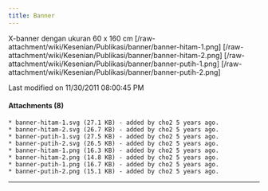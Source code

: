 ```yaml
---
title: Banner
---
```


X-banner dengan ukuran 60 x 160 cm
[/raw-attachment/wiki/Kesenian/Publikasi/banner/banner-hitam-1.png]
[/raw-attachment/wiki/Kesenian/Publikasi/banner/banner-hitam-2.png]
[/raw-attachment/wiki/Kesenian/Publikasi/banner/banner-putih-1.png]
[/raw-attachment/wiki/Kesenian/Publikasi/banner/banner-putih-2.png]

Last modified on 11/30/2011 08:00:45 PM

#### Attachments (8)
    * banner-hitam-1.svg​ (27.1 KB) - added by cho2 5 years ago.
    * banner-hitam-2.svg​ (26.7 KB) - added by cho2 5 years ago.
    * banner-putih-1.svg​ (27.5 KB) - added by cho2 5 years ago.
    * banner-putih-2.svg​ (26.5 KB) - added by cho2 5 years ago.
    * banner-hitam-1.png​ (16.3 KB) - added by cho2 5 years ago.
    * banner-hitam-2.png​ (14.8 KB) - added by cho2 5 years ago.
    * banner-putih-1.png​ (16.7 KB) - added by cho2 5 years ago.
    * banner-putih-2.png​ (15.1 KB) - added by cho2 5 years ago.

 
---
 
